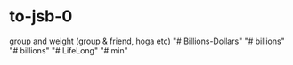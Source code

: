 # to-jsb-0
group and weight (group &amp; friend, hoga etc)
"# Billions-Dollars" 
"# billions" 
"# billions" 
"# LifeLong" 
"# min" 
